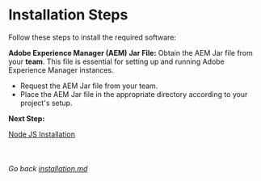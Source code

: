 # Installation Steps

Follow these steps to install the required software:

**Adobe Experience Manager (AEM) Jar File:** Obtain the AEM Jar file from your **team**. This file is essential for setting up and running Adobe Experience Manager instances.

- Request the AEM Jar file from your team.
- Place the AEM Jar file in the appropriate directory according to your project's setup.

**Next Step:**

[Node JS Installation](./nodejs.md)
<br><br><br><br>
_Go back [installation.md](../installation.md)_

